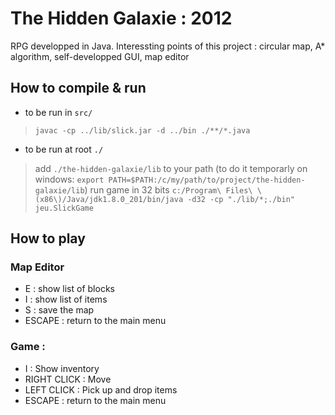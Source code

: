 
The Hidden Galaxie : 2012
=========================


RPG developped in Java.
Interessting points of this project : circular map, A* algorithm, self-developped GUI, map editor

How to compile & run
--------------------

* to be run in `src/`
> `javac -cp ../lib/slick.jar -d ../bin ./**/*.java`


* to be run at root `./`
> add `./the-hidden-galaxie/lib` to your path (to do it temporarly on windows: `export PATH=$PATH:/c/my/path/to/project/the-hidden-galaxie/lib`)
> run game in 32 bits `c:/Program\ Files\ \(x86\)/Java/jdk1.8.0_201/bin/java -d32 -cp "./lib/*;./bin" jeu.SlickGame`

How to play
-----------

### Map Editor

- E      : show list of blocks
- I      : show list of items
- S      : save the map
- ESCAPE : return to the main menu

### Game :

- I           : Show inventory
- RIGHT CLICK : Move
- LEFT CLICK  : Pick up and drop items
- ESCAPE      : return to the main menu

